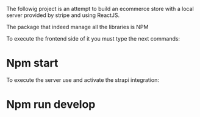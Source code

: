 The followig project is an attempt to build an ecommerce store with a local server provided by stripe and using ReactJS.

The package that indeed manage all the libraries is NPM

To execute the frontend side of it you must type the next commands: 

# Npm start

To execute the server use and activate the strapi integration:

# Npm run develop 
